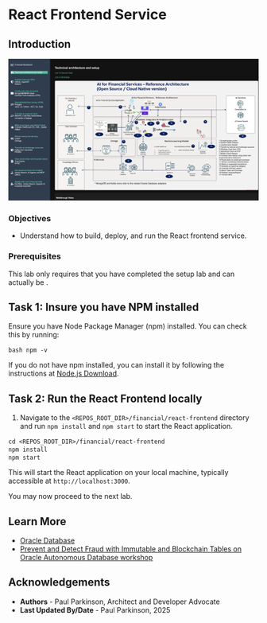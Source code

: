 # React Frontend Service

## Introduction

![Financial Application Screen SHot](./images/appscreenshot.png " ")

### Objectives

-  Understand how to build, deploy, and run the React frontend service.


### Prerequisites

This lab only requires that you have completed the setup lab and can actually be .

## Task 1: Insure you have NPM installed

Ensure you have Node Package Manager (npm) installed. You can check this by running:

```
bash npm -v
```
If you do not have npm installed, you can install it by following the instructions at [Node.js Download](https://nodejs.org/en/download/).


## Task 2: Run the React Frontend locally

1.  Navigate to the `<REPOS_ROOT_DIR>/financial/react-frontend` directory and run `npm install` and `npm start` to start the React application.

```
cd <REPOS_ROOT_DIR>/financial/react-frontend
npm install
npm start
```

This will start the React application on your local machine, typically accessible at `http://localhost:3000`.

You may now proceed to the next lab.

## Learn More

* [Oracle Database](https://bit.ly/mswsdatabase)
* [Prevent and Detect Fraud with Immutable and Blockchain Tables on Oracle Autonomous Database workshop](https://livelabs.oracle.com/pls/apex/dbpm/r/livelabs/view-workshop?wid=4142)

## Acknowledgements
* **Authors** - Paul Parkinson, Architect and Developer Advocate
* **Last Updated By/Date** - Paul Parkinson, 2025

